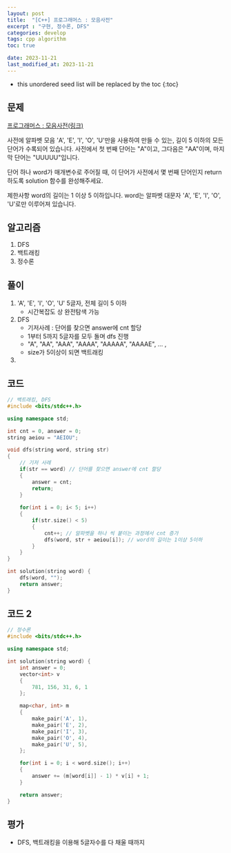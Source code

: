 ```yaml
---
layout: post
title:  "[C++] 프로그래머스 : 모음사전"
excerpt : "구현, 정수론, DFS"
categories: develop
tags: cpp algorithm
toc: true

date: 2023-11-21
last_modified_at: 2023-11-21
---
```


* this unordered seed list will be replaced by the toc
{:toc}

## 문제 

[프로그래머스 : 모음사전(링크)](https://school.programmers.co.kr/learn/courses/30/lessons/84512)

사전에 알파벳 모음 'A', 'E', 'I', 'O', 'U'만을 사용하여 만들 수 있는, 길이 5 이하의 모든 단어가 수록되어 있습니다. 사전에서 첫 번째 단어는 "A"이고, 그다음은 "AA"이며, 마지막 단어는 "UUUUU"입니다.

단어 하나 word가 매개변수로 주어질 때, 이 단어가 사전에서 몇 번째 단어인지 return 하도록 solution 함수를 완성해주세요.

제한사항
word의 길이는 1 이상 5 이하입니다.
word는 알파벳 대문자 'A', 'E', 'I', 'O', 'U'로만 이루어져 있습니다.

## 알고리즘
  1. DFS
  2. 백트래킹
  3. 정수론

## 풀이
  1. 'A', 'E', 'I', 'O', 'U' 5글자, 전체 길이 5 이하
     - 시간복잡도 상 완전탐색 가능
  2. DFS
     - 기저사례 : 단어를 찾으면 answer에 cnt 할당
     - 1부터 5까지 5글자를 모두 돌며 dfs 진행
     - "A", "AA", "AAA", "AAAA", "AAAAA", "AAAAE", ... ,
     - size가 5이상이 되면 백트래킹
  3. 
  
## 코드  
```cpp
// 백트래킹, DFS
#include <bits/stdc++.h>

using namespace std;

int cnt = 0, answer = 0;
string aeiou = "AEIOU";

void dfs(string word, string str)
{
    // 기저 사례
    if(str == word) // 단어를 찾으면 answer에 cnt 할당
    {
        answer = cnt;
        return;
    }
    
    for(int i = 0; i< 5; i++)
    {
        if(str.size() < 5)
        {
            cnt++; // 알파벳을 하나 씩 붙이는 과정에서 cnt 증가
            dfs(word, str + aeiou[i]); // word의 길이는 1이상 5이하
        }
    }
}

int solution(string word) {
    dfs(word, "");
    return answer;
}
```

## 코드 2
```cpp
// 정수론
#include <bits/stdc++.h>

using namespace std;

int solution(string word) {
    int answer = 0;
    vector<int> v
    {
        781, 156, 31, 6, 1
    };

    map<char, int> m
    {
        make_pair('A', 1),
        make_pair('E', 2),
        make_pair('I', 3),
        make_pair('O', 4),
        make_pair('U', 5),
    };

    for(int i = 0; i < word.size(); i++)
    {
        answer += (m[word[i]] - 1) * v[i] + 1;
    }

    return answer;
}
```

## 평가  
* DFS, 백트래킹을 이용해 5글자수를 다 채울 때까지 